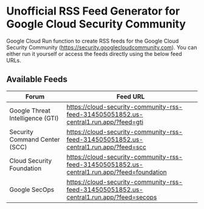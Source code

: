 # Unofficial RSS Feed Generator for Google Cloud Security Community
Google Cloud Run function to create RSS feeds for the Google Cloud Security Community (https://security.googlecloudcommunity.com). You can either run it yourself or access the feeds directly using the below feed URLs.

## Available Feeds
| Forum    | Feed URL |
| -------- | ------- |
| Google Threat Intelligence (GTI)  | https://cloud-security-community-rss-feed-314505051852.us-central1.run.app/?feed=gti |
| Security Command Center (SCC) | https://cloud-security-community-rss-feed-314505051852.us-central1.run.app/?feed=scc |
| Cloud Security Foundation | https://cloud-security-community-rss-feed-314505051852.us-central1.run.app/?feed=foundation |
| Google SecOps | https://cloud-security-community-rss-feed-314505051852.us-central1.run.app/?feed=secops |

